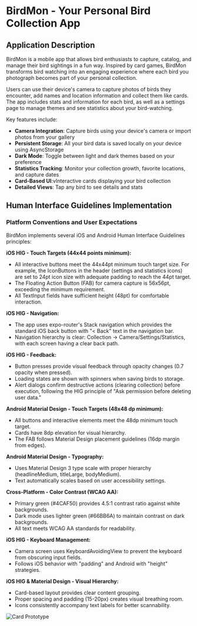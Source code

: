 # BirdMon - Your Personal Bird Collection App

## Application Description

BirdMon is a mobile app that allows bird enthusiasts to capture, catalog, and manage their bird sightings in a fun way. Inspired by card games, BirdMon transforms bird watching into an engaging experience where each bird you photograph becomes part of your personal collection.

Users can use their device's camera to capture photos of birds they encounter, add names and location information and collect them like cards. The app includes stats and information for each bird, as well as a settings page to manage themes and see statistics about your bird-watching.

Key features include:

- **Camera Integration**: Capture birds using your device's camera or import photos from your gallery
- **Persistent Storage**: All your bird data is saved locally on your device using AsyncStorage
- **Dark Mode**: Toggle between light and dark themes based on your preference
- **Statistics Tracking**: Monitor your collection growth, favorite locations, and capture dates
- **Card-Based UI**:vInteractive cards displaying your bird collection
- **Detailed Views**: Tap any bird to see details and stats

## Human Interface Guidelines Implementation

### Platform Conventions and User Expectations

BirdMon implements several iOS and Android Human Interface Guidelines principles:

**iOS HIG - Touch Targets (44x44 points minimum):**

- All interactive buttons meet the 44x44pt minimum touch target size. For example, the IconButtons in the header (settings and statistics icons) are set to 24pt icon size with adequate padding to reach the 44pt target.
- The Floating Action Button (FAB) for camera capture is 56x56pt, exceeding the minimum requirement.
- All TextInput fields have sufficient height (48pt) for comfortable interaction.

**iOS HIG - Navigation:**

- The app uses expo-router's Stack navigation which provides the standard iOS back button with "< Back" text in the navigation bar.
- Navigation hierarchy is clear: Collection → Camera/Settings/Statistics, with each screen having a clear back path.

**iOS HIG - Feedback:**

- Button presses provide visual feedback through opacity changes (0.7 opacity when pressed).
- Loading states are shown with spinners when saving birds to storage.
- Alert dialogs confirm destructive actions (clearing collection) before execution, following the HIG principle of "Ask permission before deleting user data."

**Android Material Design - Touch Targets (48x48 dp minimum):**

- All buttons and interactive elements meet the 48dp minimum touch target.
- Cards have 8dp elevation for visual hierarchy.
- The FAB follows Material Design placement guidelines (16dp margin from edges).

**Android Material Design - Typography:**

- Uses Material Design 3 type scale with proper hierarchy (headlineMedium, titleLarge, bodyMedium).
- Text automatically scales based on user accessibility settings.

**Cross-Platform - Color Contrast (WCAG AA):**

- Primary green (#4CAF50) provides 4.5:1 contrast ratio against white backgrounds.
- Dark mode uses lighter green (#66BB6A) to maintain contrast on dark backgrounds.
- All text meets WCAG AA standards for readability.

**iOS HIG - Keyboard Management:**

- Camera screen uses KeyboardAvoidingView to prevent the keyboard from obscuring input fields.
- Follows iOS behavior with "padding" and Android with "height" strategies.

**iOS HIG & Material Design - Visual Hierarchy:**

- Card-based layout provides clear content grouping.
- Proper spacing and padding (15-20px) creates visual breathing room.
- Icons consistently accompany text labels for better scannability.

![Card Prototype](./cardprototype.png)
